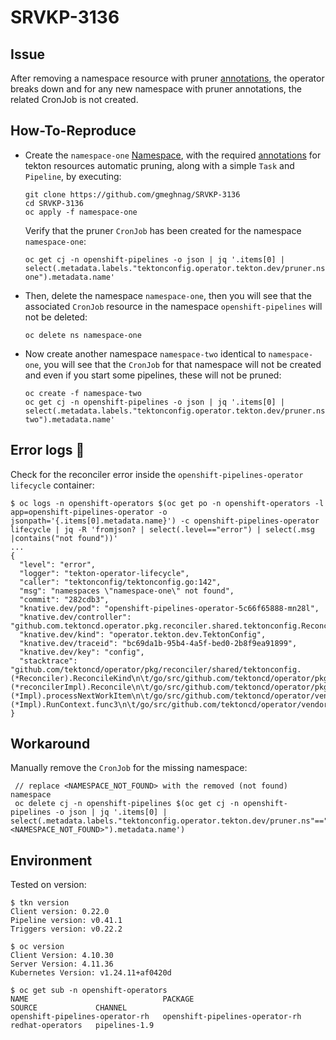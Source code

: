 # SRVKP-3136

## Issue
After removing a namespace resource with pruner [annotations](https://docs.openshift.com/container-platform/4.11/cicd/pipelines/automatic-pruning-taskrun-pipelinerun.html#annotations-for-automatic-pruning-taskruns-pipelineruns_automatic-pruning-taskrun-pipelinerun), the operator breaks down and for any new namespace with pruner annotations, the related CronJob is not created.

## How-To-Reproduce
- Create the `namespace-one` [Namespace](https://raw.githubusercontent.com/gmeghnag/SRVKP-3136/main/namespace-one/namespace-one.yaml), with the required [annotations](https://docs.openshift.com/container-platform/4.11/cicd/pipelines/automatic-pruning-taskrun-pipelinerun.html#annotations-for-automatic-pruning-taskruns-pipelineruns_automatic-pruning-taskrun-pipelinerun) for tekton resources automatic pruning, along with a simple `Task` and  `Pipeline`, by executing:

  ```
  git clone https://github.com/gmeghnag/SRVKP-3136
  cd SRVKP-3136
  oc apply -f namespace-one
  ```
  Verify that the pruner `CronJob` has been created for the namespace `namespace-one`:
  ```
  oc get cj -n openshift-pipelines -o json | jq '.items[0] | select(.metadata.labels."tektonconfig.operator.tekton.dev/pruner.ns"=="namespace-one").metadata.name'
  ```
- Then, delete the namespace `namespace-one`, then you will see that the associated `CronJob` resource in the namespace `openshift-pipelines` will not be deleted:
  ```
  oc delete ns namespace-one
  ```

- Now create another namespace `namespace-two` identical to `namespace-one`, you will see that the `CronJob` for that namespace will not be created and even if you start some pipelines, these will not be pruned:
  ```
  oc create -f namespace-two
  oc get cj -n openshift-pipelines -o json | jq '.items[0] | select(.metadata.labels."tektonconfig.operator.tekton.dev/pruner.ns"=="namespace-two").metadata.name'
  ```
  
## Error logs :red_circle:
Check for the reconciler error inside the `openshift-pipelines-operator lifecycle` container:
  ```
  $ oc logs -n openshift-operators $(oc get po -n openshift-operators -l app=openshift-pipelines-operator -o jsonpath='{.items[0].metadata.name}') -c openshift-pipelines-operator lifecycle | jq -R 'fromjson? | select(.level=="error") | select(.msg |contains("not found"))'
  ...
  {
    "level": "error",
    "logger": "tekton-operator-lifecycle",
    "caller": "tektonconfig/tektonconfig.go:142",
    "msg": "namespaces \"namespace-one\" not found",
    "commit": "282cdb3",
    "knative.dev/pod": "openshift-pipelines-operator-5c66f65888-mn28l",
    "knative.dev/controller": "github.com.tektoncd.operator.pkg.reconciler.shared.tektonconfig.Reconciler",
    "knative.dev/kind": "operator.tekton.dev.TektonConfig",
    "knative.dev/traceid": "bc69da1b-95b4-4a5f-bed0-2b8f9ea91899",
    "knative.dev/key": "config",
    "stacktrace": "github.com/tektoncd/operator/pkg/reconciler/shared/tektonconfig.(*Reconciler).ReconcileKind\n\t/go/src/github.com/tektoncd/operator/pkg/reconciler/shared/tektonconfig/tektonconfig.go:142\ngithub.com/tektoncd/operator/pkg/client/injection/reconciler/operator/v1alpha1/tektonconfig.(*reconcilerImpl).Reconcile\n\t/go/src/github.com/tektoncd/operator/pkg/client/injection/reconciler/operator/v1alpha1/tektonconfig/reconciler.go:235\nknative.dev/pkg/controller.(*Impl).processNextWorkItem\n\t/go/src/github.com/tektoncd/operator/vendor/knative.dev/pkg/controller/controller.go:542\nknative.dev/pkg/controller.(*Impl).RunContext.func3\n\t/go/src/github.com/tektoncd/operator/vendor/knative.dev/pkg/controller/controller.go:491"
  }
  ```

## Workaround
Manually remove the `CronJob` for the missing namespace:
```
 // replace <NAMESPACE_NOT_FOUND> with the removed (not found) namespace
 oc delete cj -n openshift-pipelines $(oc get cj -n openshift-pipelines -o json | jq '.items[0] | select(.metadata.labels."tektonconfig.operator.tekton.dev/pruner.ns"=="<NAMESPACE_NOT_FOUND>").metadata.name')
```

## Environment

Tested on version:
```
$ tkn version
Client version: 0.22.0
Pipeline version: v0.41.1
Triggers version: v0.22.2

$ oc version
Client Version: 4.10.30
Server Version: 4.11.36
Kubernetes Version: v1.24.11+af0420d

$ oc get sub -n openshift-operators
NAME                              PACKAGE                           SOURCE             CHANNEL
openshift-pipelines-operator-rh   openshift-pipelines-operator-rh   redhat-operators   pipelines-1.9
```
